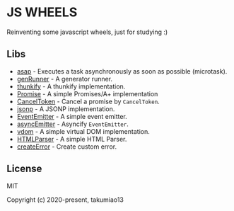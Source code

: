 JS WHEELS
=========

Reinventing some javascript wheels, just for studying :)

## Libs

- [asap](https://github.com/takumiao13/js-wheels/tree/master/packages/asap) - Executes a task asynchronously as soon as possible (microtask).
- [genRunner](https://github.com/takumiao13/js-wheels/tree/master/packages/gen-runner) - A generator runner.
- [thunkify](https://github.com/takumiao13/js-wheels/tree/master/packages/thunkify) - A thunkify implementation.
- [Promise](https://github.com/takumiao13/js-wheels/tree/master/packages/promise) - A simple Promises/A+ implementation
- [CancelToken](https://github.com/takumiao13/js-wheels/tree/master/packages/cancel-token) - Cancel a promise by `CancelToken`.
- [jsonp](https://github.com/takumiao13/js-wheels/tree/master/packages/jsonp) - A JSONP implementation.
- [EventEmitter](https://github.com/takumiao13/js-wheels/tree/master/packages/event-emitter) - A simple event emitter.
- [asyncEmitter](https://github.com/takumiao13/js-wheels/tree/master/packages/async-emitter) - Asyncify `EventEmitter`.
- [vdom](https://github.com/takumiao13/js-wheels/tree/master/packages/vdom) - A simple virtual DOM implementation.
- [HTMLParser](https://github.com/takumiao13/js-wheels/tree/master/packages/htmlparser) - A simple HTML Parser.
- [createError](https://github.com/takumiao13/js-wheels/tree/master/packages/create-error) - Create custom error.


## License

MIT

Copyright (c) 2020-present, takumiao13